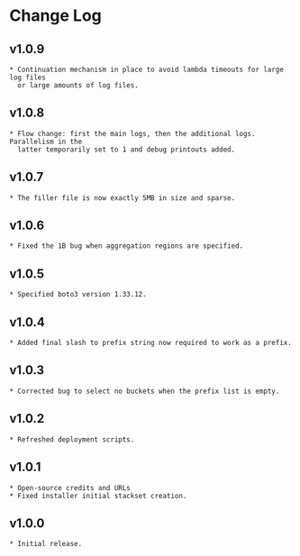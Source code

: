 # Change Log

## v1.0.9
    * Continuation mechanism in place to avoid lambda timeouts for large log files
      or large amounts of log files.

## v1.0.8
    * Flow change: first the main logs, then the additional logs. Parallelism in the
      latter temporarily set to 1 and debug printouts added.

## v1.0.7
    * The filler file is now exactly 5MB in size and sparse.

## v1.0.6
    * Fixed the 1B bug when aggregation regions are specified.

## v1.0.5
    * Specified boto3 version 1.33.12.

## v1.0.4
    * Added final slash to prefix string now required to work as a prefix.

## v1.0.3
    * Corrected bug to select no buckets when the prefix list is empty.

## v1.0.2
    * Refreshed deployment scripts.

## v1.0.1
    * Open-source credits and URLs
    * Fixed installer initial stackset creation.

## v1.0.0
    * Initial release.
